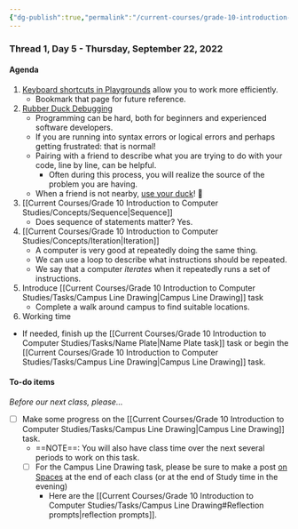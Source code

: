 ```yaml
---
{"dg-publish":true,"permalink":"/current-courses/grade-10-introduction-to-computer-studies/section-1/thread-1/day-5/","dgHomeLink":false}
---
```


### Thread 1, Day 5 - Thursday, September 22, 2022
#### Agenda
1. [Keyboard shortcuts in Playgrounds](https://www.russellgordon.ca/tutorials/keyboard-shortcuts-in-playgrounds/) allow you to work more efficiently.
	- Bookmark that page for future reference.
2. [Rubber Duck Debugging](https://rubberduckdebugging.com)
	- Programming can be hard, both for beginners and experienced software developers.
	- If you are running into syntax errors or logical errors and perhaps getting frustrated: that is normal!
	- Pairing with a friend to describe what you are trying to do with your code, line by line, can be helpful.
		- Often during this process, you will realize the source of the problem you are having.
	- When a friend is not nearby, [use your duck](https://rubberduckdebugging.com)! 🦆
3. [[Current Courses/Grade 10 Introduction to Computer Studies/Concepts/Sequence\|Sequence]]
	- Does sequence of statements matter? Yes.
4. [[Current Courses/Grade 10 Introduction to Computer Studies/Concepts/Iteration\|Iteration]]
	- A computer is very good at repeatedly doing the same thing.
	- We can use a loop to describe what instructions should be repeated.
	- We say that a computer *iterates* when it repeatedly runs a set of instructions.
5. Introduce [[Current Courses/Grade 10 Introduction to Computer Studies/Tasks/Campus Line Drawing\|Campus Line Drawing]] task
	- Complete a walk around campus to find suitable locations.
6. Working time
- If needed, finish up the [[Current Courses/Grade 10 Introduction to Computer Studies/Tasks/Name Plate\|Name Plate task]] task or begin the [[Current Courses/Grade 10 Introduction to Computer Studies/Tasks/Campus Line Drawing\|Campus Line Drawing]] task.

 
#### To-do items
*Before our next class, please...*

- [ ] Make some progress on the [[Current Courses/Grade 10 Introduction to Computer Studies/Tasks/Campus Line Drawing\|Campus Line Drawing]] task.
	- ==NOTE==: You will also have class time over the next several periods to work on this task.
	- [ ] For the Campus Line Drawing task, please be sure to make a post [on Spaces](https://ca.spacesedu.com/) at the end of each class (or at the end of Study time in the evening)
		- Here are the [[Current Courses/Grade 10 Introduction to Computer Studies/Tasks/Campus Line Drawing#Reflection prompts\|reflection prompts]].